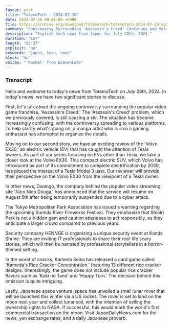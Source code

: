 ```yaml
---
layout: post
title: "TotemoTech - 2024-07-28"
date: 2024-07-28 09:01:09 +0900
file: https://archive.org/download/totemotech/totemotech_2024-07-28.mp3
summary: "Controversy Surrounding 'Assassin's Creed' Continues and Volvo's EV 'EX30' Reviewed, & more…"
description: "English tech news from Japan for July 28th, 2024."
duration: "157"
length: "02:37"
explicit: "no"
keywords: "japan, tech, news"
block: "no"
voices: "'Rachel' from ElevenLabs"
---
```


### Transcript

Hello and welcome to today's news from TotemoTech on July 28th, 2024. In today's news, we have two significant stories to discuss.

First, let's talk about the ongoing controversy surrounding the popular video game franchise, 'Assassin's Creed.' The 'Assassin's Creed' problem, which we previously covered, is still causing a stir. The situation has become increasingly confusing, with the controversy spreading to various platforms. To help clarify what's going on, a manga artist who is also a gaming enthusiast has attempted to organize the details.

Moving on to our second story, we have an exciting review of the 'Volvo EX30,' an electric vehicle (EV) that has caught the attention of Tesla owners. As part of our series focusing on EVs other than Tesla, we take a closer look at the Volvo EX30. This compact electric SUV, which Volvo has introduced as part of its commitment to complete electrification by 2030, has piqued the interest of a Tesla Model 3 user. Our reviewer will provide their perspective on the Volvo EX30 from the viewpoint of a Tesla owner.

In other news, Dwango, the company behind the popular video streaming site 'Nico Nico Douga,' has announced that the service will resume on August 5th after being temporarily suspended due to a cyber attack.

The Tokyo Metropolitan Park Association has issued a warning regarding the upcoming Sumida River Fireworks Festival. They emphasize that Shioiri Park is not a hidden gem and caution attendees to act responsibly, as they anticipate a larger crowd compared to previous years.

Security company HENNGE is organizing a unique security event at Kanda Shrine. They are inviting IT professionals to share their real-life scary stories, which will then be narrated by professional storytellers in a horror-themed setting.

In the world of snacks, Kameda Seika has released a card game called 'Kameda's Rice Cracker Concentration,' featuring 13 different rice cracker designs. Interestingly, the game does not include popular rice cracker flavors such as 'Kaki no Tane' and 'Happy Turn.' The decision behind this omission is quite intriguing.

Lastly, Japanese space venture ispace has unveiled a small lunar rover that will be launched this winter via a US rocket. The rover is set to land on the moon next year and collect lunar soil, with the intention of selling the ownership rights to NASA. If successful, this would mark the world's first commercial transaction on the moon.   Visit JapanDailyNews.com for the news, yen exchange rates, and a daily Japanese proverb.
